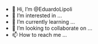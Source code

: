 - 👋 Hi, I’m @EduardoLipoli
- 👀 I’m interested in ...
- 🌱 I’m currently learning ...
- 💞️ I’m looking to collaborate on ...
- 📫 How to reach me ...

<!---
EduardoLipoli/EduardoLipoli is a ✨ special ✨ repository because its `README.md` (this file) appears on your GitHub profile.
You can click the Preview link to take a look at your changes.
--->
